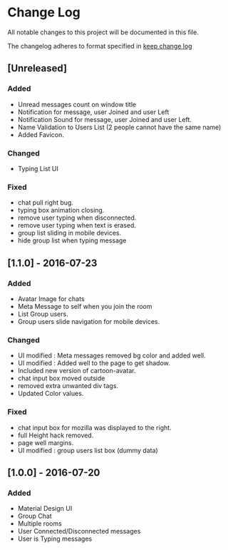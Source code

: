 # Change Log
All notable changes to this project will be documented in this file.

The changelog adheres to format specified in [keep change log](http://keepachangelog.com)

## [Unreleased]
### Added
- Unread messages count on window title
- Notification for message, user Joined and user Left
- Notification Sound for message, user Joined and user Left.
- Name Validation to Users List (2 people cannot have the same name)
- Added Favicon.
 
### Changed
- Typing List UI


### Fixed
- chat pull right bug.
- typing box animation closing.
- remove user typing when disconnected.
- remove user typing when text is erased.
- group list sliding in mobile devices.
- hide group list when typing message


## [1.1.0] - 2016-07-23
### Added
- Avatar Image for chats
- Meta Message to self when you join the room 
- List Group users.
- Group users slide navigation for mobile devices.

### Changed
- UI modified : Meta messages removed bg color and added well.
- UI modified : Added well to the page to get shadow.
- Included new version of cartoon-avatar.
- chat input box moved outside 
- removed extra unwanted div tags.
- Updated Color values.

### Fixed
- chat input box for mozilla was displayed to the right.
- full Height hack removed. 
- page well margins.
- UI modified : group users list box (dummy data)

## [1.0.0] - 2016-07-20
### Added
- Material Design UI
- Group Chat
- Multiple rooms
- User Connected/Disconnected messages
- User is Typing messages
